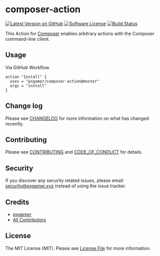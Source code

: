 # composer-action

[![Latest Version on GitHub][ico-version]][link-github]
[![Software License][ico-license]](LICENSE.md)
[![Build Status][ico-travis]][link-travis]

This Action for [Composer][link-composer] enables arbitrary actions with the Composer command-line client.

## Usage

Via GitHub Workflow

```hcl
action "Install" {
  uses = "pxgamer/composer-action@master"
  args = "install"
}
```

## Change log

Please see [CHANGELOG](CHANGELOG.md) for more information on what has changed recently.

## Contributing

Please see [CONTRIBUTING](.github/CONTRIBUTING.md) and [CODE_OF_CONDUCT](.github/CODE_OF_CONDUCT.md) for details.

## Security

If you discover any security related issues, please email security@pxgamer.xyz instead of using the issue tracker.

## Credits

- [pxgamer][link-author]
- [All Contributors][link-contributors]

## License

The MIT License (MIT). Please see [License File](LICENSE.md) for more information.

[ico-version]: https://img.shields.io/github/tag/pxgamer/composer-action.svg?style=flat-square
[ico-license]: https://img.shields.io/badge/license-MIT-brightgreen.svg?style=flat-square
[ico-travis]: https://img.shields.io/travis/pxgamer/composer-action/master.svg?style=flat-square

[link-composer]: https://getcomposer.org
[link-github]: https://github.com/pxgamer/composer-action/releases
[link-travis]: https://travis-ci.com/pxgamer/composer-action
[link-author]: https://github.com/pxgamer
[link-contributors]: ../../contributors
